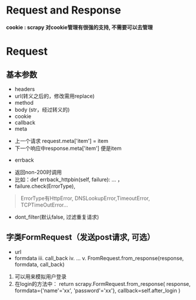 # Request and Response

**cookie : scrapy 对cookie管理有很强的支持, 不需要可以去管理**


# Request

## 基本参数
- headers
- url(转义之后的，修改需用replace)
- method
- body (str，经过转义的)
- cookie
- callback
- meta 
 + 上一个请求 request.meta['item'] = item
 + 下一个响应中response.meta['item'] 便是item
- errback
 + 返回non-200时调用
 + 比如：def errback_httpbin(self, failure): … ，
 + failure.check(ErrorType),    
 > ErrorType有HttpError, DNSLookupError,TimeoutError, TCPTimeOutError…

- dont_filter(默认false, 过滤重复请求)
## 字类FormRequest（发送post请求, 可选）
- url
- formdata
iii. call_back
iv. …
v. FromRequest.from_response(response, formdata, call_back)
1) 可以用来模拟用户登录
2) 在login的方法中： return scrapy.FormRequest.from_response(
	response,
	formdata={'name'='xx', 'password'='xx'},
	callback=self.after_login
	)
